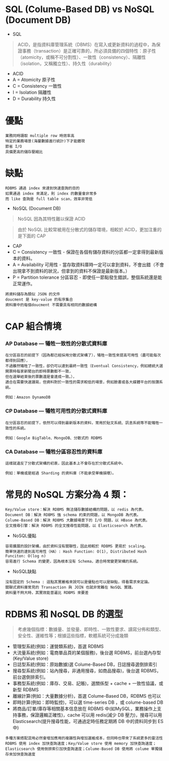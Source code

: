 # SQL (Colume-Based DB) vs NoSQL (Document DB)
- SQL

> ACID，是指資料庫管理系統（DBMS）在寫入或更新資料的過程中，為保證事務（transaction）是正確可靠的，所必須具備的四個特性：原子性（atomicity，或稱不可分割性）、一致性（consistency）、隔離性（isolation，又稱獨立性）、持久性（durability）
 - ACID
 - A = Atomicity 原子性
 - C = Consistency 一致性
 - I = Isolation 隔離性
 - D = Durability 持久性

# 優點
```
業務同時讀取 multiple row 時效率高
特定的業務場景(海量數據進行統計)下才能體現
節省 I/O
具備更高的儲存壓縮比
```
# 缺點
```
RDBMS 通過 index 來達到快速查詢的目的
如果通過 index 來滿足，則 index 的數量會非常多
而 like 查詢是 full table scan，效率非常低
```

- NoSQL (Document DB)

> NoSQL 因為其特性難以保證 ACID

> 由於 NoSQL 比較常被用在分散式的儲存環境，相較於 ACID，更加注重的是下面的 CAP

- CAP
 - C = Consistency 一致性 - 保證在各個有儲存資料的分區都一定拿得到最新版本的資料。
 - A = Availability 可用性 - 當存取資料庫時一定可以拿到資料，不會出錯（不會出現拿不到資料的狀況，但拿到的資料不保證是最新版本。）
 - P = Partition tolerance 分區容忍 - 即使任一節點發生錯誤，整個系統還是能正常運作。
```
將資料儲存為類似 JSON 的文件
doucment 是 key-value 的有序集合
資料庫中的每個doucment 不需要具有相同的數據結構
```

# CAP 組合情境
### AP Database — 犧牲一致性的分散式資料庫
```
在分區容忍的前提下（因為都已經採用分散式架構了），犧牲一致性來提高可用性（盡可能每次都得到回應），
不過雖然犧牲了一致性，卻仍可以達到最終一致性（Eventual Consistency，例如總統大選開票時每家新聞台的即時票數都不一致，
但在選舉結束後的票數還是會達成一致。），
適合在需要快速讀寫，但資料對於一致性的需求較低的場景，例如臉書或各大媒體平台的按讚系統。

例如：Amazon DynamoDB
```

### CP Database — 犧牲可用性的分散式資料庫
```
在分區容忍的前提下，依然可以得到最新版本的資料，常用於貼文系統、訊息系統等不能犧牲一致性的系統。

例如：Google BigTable、MongoDB、分散式的 RDBMS
```
### CA Database — 犧牲分區容忍性的資料庫
```
這樣就違反了分散式架構的初衷，因此基本上不會存在於分散式系統中。

例如：單機或是經過 Sharding 的資料庫（不能承受單機損壞）。
```

# 常見的 NoSQL 方案分為 4 類：
```
Key/Value store：解決 RDBMS 無法儲存數據結構的問題，以 redis 為代表。
Document DB：解決 RDBMS 強 schema 約束的問題，以 MongoDB 為代表。
Colume-Based DB：解決 RDBMS 大數據場景下的 I/O 問題，以 HBase 為代表。
全文搜尋引擎：解決 RDBMS 的全文搜尋性能問題，以 Elasticsearch 為代表。
```

- NoSQL優點
```
容易擴展的設計架構，由於資料沒有關聯性，因此相較於 RDBMS 更易於 scaling。
簡單快速的達到高可用性（HA）: Hash Function: O(1), Distributed Hash Funciton: O(log n)
容易進行 Schema 的變更，因為根本沒有 Schema，適合時常變更架構的系統。
```

- NoSQL缺點
```
沒有固定的 Schema : 這點其實嚴格來說可以是優點也可以是缺點，得看需求來定論。
關聯式資料庫常見的 Transaction 與 JOIN 也就非常難在 NoSQL 實踐。
資料量不夠大時，其實效能普遍比 RDBMS 來要差
```

# RDBMS 和 NoSQL DB 的選型
> 考慮幾個指標：數據量、並發量、即時性、一致性要求、讀寫分佈和類型、安全性、運維性等；根據這些指標，軟體系統可分成幾類

- 管理型系統(例如：運營類系統)，首選 RDBMS
- 大流量系統(例如：電商單品頁的某個服務)，後台選 RDBMS，前台選內存型(Key/Value store)
- 日誌型系統(例如：原始數據)選 Colume-Based DB，日誌搜尋選倒排索引
- 搜尋型系統(例如：站內搜尋，非通用搜尋，如商品搜尋)，後台選 RDBMS，前台選倒排索引。
- 事務型系統(例如：庫存、交易、記賬)，選關係型 + cache + 一致性協議，或新型 RDBMS
- 離線計算(例如：大量數據分析)，首選 Colume-Based DB，RDBMS 也可以
- 即時計算(例如：即時監控)，可以選 time-series DB ，或 colume-based DB
- 將商品/訂單/庫存等相關基本信息放在 RDBMS 中(如MySQL，業務操作上支持事務，保證邏輯正確性)，cache 可以用 redis(減少 DB 壓力)，搜尋可以用 Elasticsearch(提升搜尋性能，可通過定時任務定期將 DB 中的資料同步到 ES 中)

```
多種方案搭配混用必然會增加應用的複雜性與增加運維成本，但同時也帶來了系統更多的靈活性
RDBMS 使用 index 加快查詢速度；Key/Value store 使用 memory 加快查詢速度；Elasticsearch 使用倒排索引加快查詢速度；Colume-Based DB 使用將 colume 單獨儲存來加快查詢速度
```